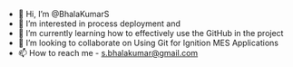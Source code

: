 - 👋 Hi, I’m @BhalaKumarS
- 👀 I’m interested in process deployment and 
- 🌱 I’m currently learning how to effectively use the GitHub in the project
- 💞️ I’m looking to collaborate on Using Git for Ignition MES Applications 
- 📫 How to reach me - s.bhalakumar@gmail.com

<!---
BhalaKumarS/BhalaKumarS is a ✨ special ✨ repository because its `README.md` (this file) appears on your GitHub profile.
You can click the Preview link to take a look at your changes.
--->
